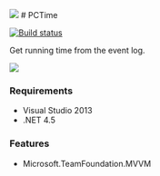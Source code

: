 ![](https://github.com/ikageso/PCTime/wiki/images/PCTime_Icon.png) # PCTime 


[![Build status](https://ci.appveyor.com/api/projects/status/h4f0o2gh04gwc619?svg=true)](https://ci.appveyor.com/project/ikageso/pctime)


Get running time from the event log.

![](https://github.com/ikageso/PCTime/wiki/images/pctime001.JPG)

### Requirements
* Visual Studio 2013
* .NET 4.5

### Features
* Microsoft.TeamFoundation.MVVM

